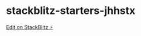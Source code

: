 # stackblitz-starters-jhhstx

[Edit on StackBlitz ⚡️](https://stackblitz.com/edit/stackblitz-starters-jhhstx)